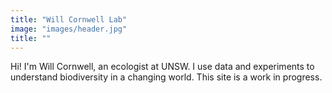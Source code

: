 ```yaml
---
title: "Will Cornwell Lab"
image: "images/header.jpg"
title: ""
---
```


Hi! I'm Will Cornwell, an ecologist at UNSW. I use data and experiments to understand biodiversity in a changing world. This site is a work in progress.
